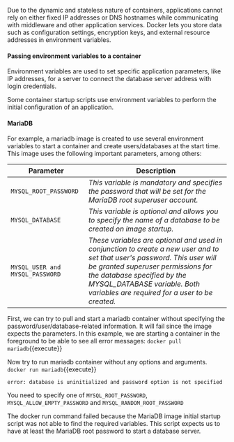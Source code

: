 Due to the dynamic and stateless nature of containers, applications cannot rely on either fixed IP addresses or DNS hostnames while communicating with middleware and other application services. Docker lets you store data such as configuration settings, encryption keys, and external resource addresses in environment variables.

#### Passing environment variables to a container
Environment variables are used to set specific application parameters, like IP addresses, for a server to connect the database server address with login credentials.

Some container startup scripts use environment variables to perform the initial configuration of an application.

#### MariaDB
For example, a mariadb image is created to use several environment variables to start a container and create users/databases at the start time. This image uses the following important parameters, among others:


Parameter | Description
--- | ---
`MYSQL_ROOT_PASSWORD` | *This variable is mandatory and specifies the password that will be set for the MariaDB root superuser account.*
`MYSQL_DATABASE` | *This variable is optional and allows you to specify the name of a database to be created on image startup.*
`MYSQL_USER and MYSQL_PASSWORD` | *These variables are optional and used in conjunction to create a new user and to set that user's password. This user will be granted superuser permissions for the database specified by the MYSQL_DATABASE variable. Both variables are required for a user to be created.*


First, we can try to pull and start a mariadb container without specifying the password/user/database-related information. It will fail since the image expects the parameters. In this example, we are starting a container in the foreground to be able to see all error messages:
`docker pull mariadb`{{execute}}

Now try to run mariadb container without any options and arguments.
`docker run mariadb`{{execute}}

```
error: database is uninitialized and password option is not specified
```

You need to specify one of `MYSQL_ROOT_PASSWORD`, `MYSQL_ALLOW_EMPTY_PASSWORD` and `MYSQL_RANDOM_ROOT_PASSWORD`

The docker run command failed because the MariaDB image initial startup script was not able to find the required variables. This script expects us to have at least the MariaDB root password to start a database server. 